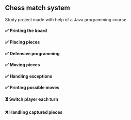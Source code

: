 ## Chess match system
Study project made with help of a Java programming course
#### ✅ Printing the board
#### ✅ Placing pieces
#### ✅ Defensive programming
#### ✅ Moving pieces
#### ✅ Handling exceptions
#### ✅ Printing possible moves
#### ⏳ Switch player each turn
#### ❌ Handling captured pieces
 
